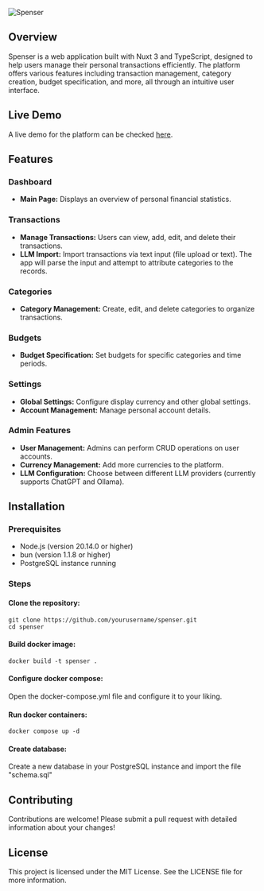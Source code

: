 ![Spenser](https://github.com/RaulRohjans/spenser/assets/77687494/eb698583-b6b7-4c40-80a8-7fbb69017b87)
<br />
## Overview

Spenser is a web application built with Nuxt 3 and TypeScript, designed to help users manage their personal transactions efficiently. The platform offers various features including transaction management, category creation, budget specification, and more, all through an intuitive user interface.


## Live Demo

A live demo for the platform can be checked [here](https://spenser.demo.rohjans.com/).


## Features

### Dashboard

-   **Main Page:** Displays an overview of personal financial statistics.

### Transactions

-   **Manage Transactions:** Users can view, add, edit, and delete their transactions.
-   **LLM Import:** Import transactions via text input (file upload or text). The app will parse the input and attempt to attribute categories to the records.

### Categories

-   **Category Management:** Create, edit, and delete categories to organize transactions.

### Budgets

-   **Budget Specification:** Set budgets for specific categories and time periods.

### Settings

-   **Global Settings:** Configure display currency and other global settings.
-   **Account Management:** Manage personal account details.

### Admin Features

-   **User Management:** Admins can perform CRUD operations on user accounts.
-   **Currency Management:** Add more currencies to the platform.
-   **LLM Configuration:** Choose between different LLM providers (currently supports ChatGPT and Ollama).


## Installation

### Prerequisites

-   Node.js (version 20.14.0 or higher)
-   bun (version 1.1.8 or higher)
-   PostgreSQL instance running

### Steps

#### Clone the repository:
```
git clone https://github.com/yourusername/spenser.git
cd spenser
```

#### Build docker image:
```
docker build -t spenser .
```

#### Configure docker compose:
Open the docker-compose.yml file and configure it to your liking.

#### Run docker containers:

```
docker compose up -d
```

#### Create database:
Create a new database in your PostgreSQL instance and import the file "schema.sql"


## Contributing

Contributions are welcome! Please submit a pull request with detailed information about your changes!


## License

This project is licensed under the MIT License. See the LICENSE file for more information.

